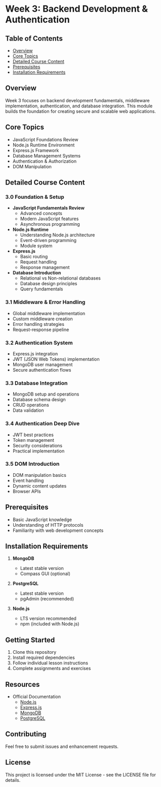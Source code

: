 # Week 3: Backend Development & Authentication

## Table of Contents
- [Overview](#overview)
- [Core Topics](#core-topics)
- [Detailed Course Content](#detailed-course-content)
- [Prerequisites](#prerequisites)
- [Installation Requirements](#installation-requirements)

## Overview
Week 3 focuses on backend development fundamentals, middleware implementation, authentication, and database integration. This module builds the foundation for creating secure and scalable web applications.

## Core Topics
- JavaScript Foundations Review
- Node.js Runtime Environment
- Express.js Framework
- Database Management Systems
- Authentication & Authorization
- DOM Manipulation

## Detailed Course Content

### 3.0 Foundation & Setup
- **JavaScript Fundamentals Review**
  - Advanced concepts
  - Modern JavaScript features
  - Asynchronous programming
- **Node.js Runtime**
  - Understanding Node.js architecture
  - Event-driven programming
  - Module system
- **Express.js**
  - Basic routing
  - Request handling
  - Response management
- **Database Introduction**
  - Relational vs Non-relational databases
  - Database design principles
  - Query fundamentals

### 3.1 Middleware & Error Handling
- Global middleware implementation
- Custom middleware creation
- Error handling strategies
- Request-response pipeline

### 3.2 Authentication System
- Express.js integration
- JWT (JSON Web Tokens) implementation
- MongoDB user management
- Secure authentication flows

### 3.3 Database Integration
- MongoDB setup and operations
- Database schema design
- CRUD operations
- Data validation

### 3.4 Authentication Deep Dive
- JWT best practices
- Token management
- Security considerations
- Practical implementation

### 3.5 DOM Introduction
- DOM manipulation basics
- Event handling
- Dynamic content updates
- Browser APIs

## Prerequisites
- Basic JavaScript knowledge
- Understanding of HTTP protocols
- Familiarity with web development concepts

## Installation Requirements
1. **MongoDB**
   - Latest stable version
   - Compass GUI (optional)

2. **PostgreSQL**
   - Latest stable version
   - pgAdmin (recommended)

3. **Node.js**
   - LTS version recommended
   - npm (included with Node.js)

## Getting Started
1. Clone this repository
2. Install required dependencies
3. Follow individual lesson instructions
4. Complete assignments and exercises

## Resources
- Official Documentation
  - [Node.js](https://nodejs.org/)
  - [Express.js](https://expressjs.com/)
  - [MongoDB](https://docs.mongodb.com/)
  - [PostgreSQL](https://www.postgresql.org/docs/)

## Contributing
Feel free to submit issues and enhancement requests.

## License
This project is licensed under the MIT License - see the LICENSE file for details.
